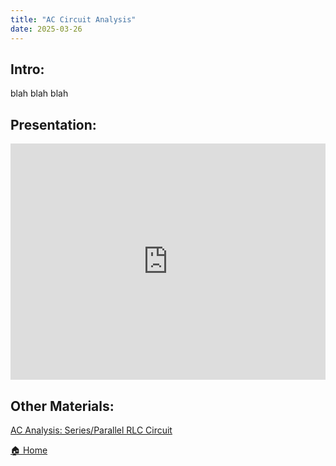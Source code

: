 ```yaml
---
title: "AC Circuit Analysis"
date: 2025-03-26
---
```


## Intro:

blah blah blah

## Presentation:

<div style="position: relative; width: 100%; height: 0; padding-top: 75%;">
    <iframe src="https://EngineeringShare.github.io/engineering-hub/presentations/AC-Circuit-Analysis/AC Circuit Analysis.pdf" 
        style="position: absolute; top: 0; left: 0; width: 100%; height: 100%; border: none;">
    </iframe>
</div>

## Other Materials:
[AC Analysis: Series/Parallel RLC Circuit](https://youtu.be/s3Daf4GC_u4?si=kmnGRi-z6lBIl9oi)

<a href="https://engineeringshare.github.io/engineering-hub">🏠 Home</a>
